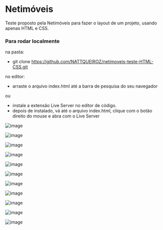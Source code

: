 # Netimóveis 

Teste proposto pela Netimóveis para fazer o layout de um projeto, usando apenas HTML e CSS.

### Para rodar localmente
na pasta:
* git clone https://github.com/NATTQUEIROZ/netimoveis-teste-HTML-CSS.git

no editor:
* arraste o arquivo index.html até a barra de pesquisa do seu navegador 

ou
* instale a extensão Live Server no editor de código.
* depois de instalado, vá até o arquivo index.html, clique com o botão direito do mouse e abra com o Live Server

![image](https://user-images.githubusercontent.com/89169943/169720136-259e9d50-4137-4d3d-aacf-456b27eb0f41.png)

![image](https://user-images.githubusercontent.com/89169943/169720150-79fec734-e009-47a8-a883-1c1fa627ba66.png)

![image](https://user-images.githubusercontent.com/89169943/169720181-3eea5989-8bb7-40dd-af42-0ab6d16c0d21.png)

![image](https://user-images.githubusercontent.com/89169943/169720200-86b3ad3e-8829-440c-b698-927a65778c96.png)

![image](https://user-images.githubusercontent.com/89169943/169720223-66bcc083-036e-4b54-85af-a77b9b2143e9.png)

![image](https://user-images.githubusercontent.com/89169943/169720243-fe0d2013-eec5-479e-b14b-eda65521f34c.png)

![image](https://user-images.githubusercontent.com/89169943/169720262-74515869-b6ab-41db-80ec-68f73b07cfe1.png)

![image](https://user-images.githubusercontent.com/89169943/169720285-7b9e8d8e-83a8-4d7d-930e-664e57cdcc1c.png)

![image](https://user-images.githubusercontent.com/89169943/169720295-90e39f31-ed6e-42a8-80b9-a6fee4880d63.png)

![image](https://user-images.githubusercontent.com/89169943/169720308-bf75d199-39f5-4df7-9880-59eee92e38bb.png)

![image](https://user-images.githubusercontent.com/89169943/169720320-920cbac5-1252-42af-94ca-01f9a27bbe10.png)

